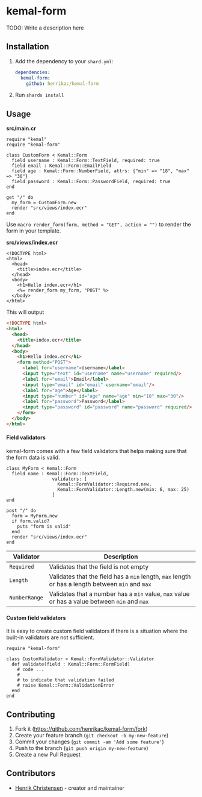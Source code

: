 # kemal-form

TODO: Write a description here

## Installation

1. Add the dependency to your `shard.yml`:

   ```yaml
   dependencies:
     kemal-form:
       github: henrikac/kemal-form
   ```

2. Run `shards install`

## Usage

**src/main.cr**
```crystal
require "kemal"
require "kemal-form"

class CustomForm < Kemal::Form
  field username : Kemal::Form::TextField, required: true
  field email : Kemal::Form::EmailField
  field age : Kemal::Form::NumberField, attrs: {"min" => "18", "max" => "30"}
  field password : Kemal::Form::PasswordField, required: true
end

get "/" do
  my_form = CustomForm.new
  render "src/views/index.ecr"
end
```

Use `macro render_form(form, method = "GET", action = "")` to render the form in your template.

**src/views/index.ecr**
```erb
<!DOCTYPE html>
<html>
  <head>
    <title>index.ecr</title>
  </head>
  <body>
    <h1>Hello index.ecr</h1>
    <%= render_form my_form, "POST" %>
  </body>
</html>
```

This will output

```html
<!DOCTYPE html>
<html>
  <head>
    <title>index.ecr</title>
  </head>
  <body>
    <h1>Hello index.ecr</h1>
    <form method="POST">
      <label for="username">Username</label>
      <input type="text" id="username" name="username" required/>
      <label for="email">Email</label>
      <input type="email" id="email" username="email"/>
      <label for="age">Age</label>
      <input type="number" id="age" name="age" min="18" max="30"/>
      <label for="password">Password</label>
      <input type="password" id="password" name="password" required/>
    </form>
  </body>
</html>
```

#### Field validators

kemal-form comes with a few field validators that helps making sure that the form data is valid.

```crystal
class MyForm < Kemal::Form
  field name : Kemal::Form::TextField,
                 validators: [
                   Kemal::FormValidator::Required.new,
                   Kemal::FormValidator::Length.new(min: 6, max: 25)
                 ]
end

post "/" do
  form = MyForm.new
  if form.valid?
    puts "form is valid"
  end
  render "src/views/index.ecr"
end
```

| Validator | Description |
| --- | --- |
| `Required` | Validates that the field is not empty |
| `Length` | Validates that the field has a `min` length, `max` length or has a length between `min` and `max` |
| `NumberRange` | Validates that a number has a `min` value, `max` value or has a value between `min` and `max` |

#### Custom field validators

It is easy to create custom field validators if there is a situation where the built-in validators are not sufficient.

```crystal
require "kemal-form"

class CustomValidator < Kemal::FormValidator::Validator
  def validate(field : Kemal::Form::FormField)
    # code ...
    #
    # to indicate that validation failed
    # raise Kemal::Form::ValidationError
  end
end
```

## Contributing

1. Fork it (<https://github.com/henrikac/kemal-form/fork>)
2. Create your feature branch (`git checkout -b my-new-feature`)
3. Commit your changes (`git commit -am 'Add some feature'`)
4. Push to the branch (`git push origin my-new-feature`)
5. Create a new Pull Request

## Contributors

- [Henrik Christensen](https://github.com/henrikac) - creator and maintainer

